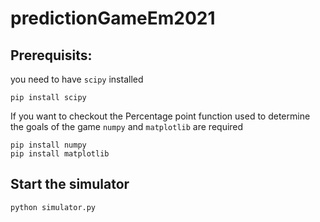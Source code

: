 # predictionGameEm2021

## Prerequisits: 
you need to have `scipy` installed

```pip install scipy```

If you want to checkout the Percentage point function used to determine the goals of the game `numpy` and `matplotlib` are required
```
pip install numpy
pip install matplotlib
```

## Start the simulator
`python simulator.py`
